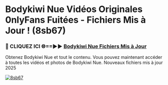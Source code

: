 # Bodykiwi Nue Vidéos Originales 0nlyFans Fuitées - Fichiers Mis à Jour ! (8sb67)

<h3>🔴 CLIQUEZ ICI 🌐==►► <a href="https://tinyurl.com/2pmr4ezf" rel="nofollow">Bodykiwi Nue Fichiers Mis à Jour</a></h3>

Obtenez Bodykiwi Nue et tout le contenu. Vous pouvez maintenant accéder à toutes les vidéos et photos de Bodykiwi Nue. Nouveaux fichiers mis à jour 2025

[![8sb67](https://i.imgur.com/6SNvagu.gif)](https://tinyurl.com/2pmr4ezf)
